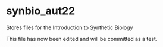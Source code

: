 # synbio_aut22
Stores files for the Introduction to Synthetic Biology

This file has now been edited and will be committed as a test.